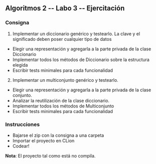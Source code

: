 ## Algoritmos 2 -- Labo 3 -- Ejercitación

### Consigna

1) Implementar un diccionario genérico y testearlo. La clave y el significado deben poser cualquier tipo de datos

* Elegir una representación y agregarla a la parte privada de la clase Diccionario
* Implementar todos los métodos de Diccionario sobre la estructura elegida
* Escribir tests minimales para cada funcionalidad 



2) Implementar un multiconjunto genérico y testearlo. 

* Elegir una representación y agregarla a la parte privada de la clase conjunto.
* Analizar la reutilización de la clase diccionario.
* Implementar todos los métodos de Multiconjunto
* Escribir tests minimales para cada funcionalidad 


### Instrucciones

* Bajarse el zip con la consigna a una carpeta 
* Importar el proyecto en CLion
* Codear!

**Nota**: El proyecto tal como está no compila.
 
